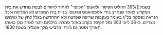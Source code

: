 בשנת 363/2 החליט הקיסר יוליאנוס "הכופר" להתיר ליהודים לבנות מחדש את בית המקדש לאחר שנחרב בידי אספסיאנוס וטיטוס. בניית בית המקדש לא הצליחה וככל הנראה נפסקה בל"ג בעומר בעקבות שריפה שפרצה ולא התחדשה בגלל לחץ של גורמים נוצריים. ב-26 ליוני 363 נפל הקיסר בקרב באזור סמרה. מילניום וחצי לאחר מכן באותו תאריך נפטר גם ג'ורג' הרביעי מלך אנגליה בשנת 1830.

